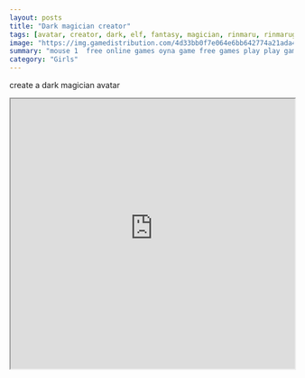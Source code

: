 ```yaml
---
layout: posts
title: "Dark magician creator"
tags: [avatar, creator, dark, elf, fantasy, magician, rinmaru, rinmarugames, free, online, games, oyna, game, free, games, play, play, games]
image: "https://img.gamedistribution.com/4d33bb0f7e064e6bb642774a21ada4c9.jpg"
summary: "mouse 1  free online games oyna game free games play play games"
category: "Girls"
---
```


create a dark magician avatar

<iframe width="100%" height="480px;" src="https://flash.gamedistribution.com?game=4d33bb0f7e064e6bb642774a21ada4c9"></iframe>